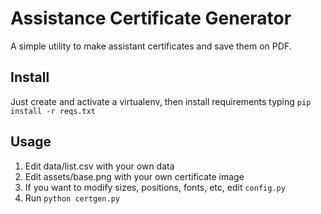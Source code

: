 # Assistance Certificate Generator

 A simple utility to make assistant certificates and save them on PDF. 

## Install

Just create and activate a virtualenv, then install requirements typing `pip install -r reqs.txt`

## Usage 

1. Edit data/list.csv with your own data
2. Edit assets/base.png with your own certificate image
3. If you want to modify sizes, positions, fonts, etc, edit `config.py`
4. Run `python certgen.py` 

